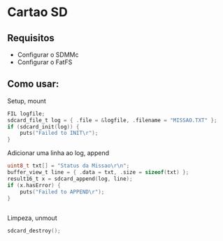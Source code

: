 # Cartao SD
## Requisitos
 - Configurar o SDMMc
 - Configurar o FatFS

## Como usar:
Setup, mount
```c
FIL logfile;
sdcard_file_t log = { .file = &logfile, .filename = "MISSAO.TXT" };
if (sdcard_init(log)) {
	puts("Failed to INIT\r");
}
```

Adicionar uma linha ao log, append

```c
uint8_t txt[] = "Status da Missao\r\n";
buffer_view_t line = { .data = txt, .size = sizeof(txt) };
result16_t x = sdcard_append(log, line);
if (x.hasError) {
    puts("Failed to APPEND\r");
}
	
```

Limpeza, unmout

```c
sdcard_destroy();
```

